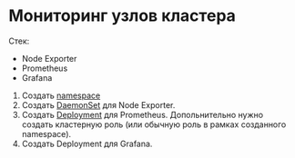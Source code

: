 # Мониторинг узлов кластера

Стек:

- Node Exporter
- Prometheus
- Grafana

1. Создать [namespace](manifests/namespace.yaml)
1. Создать [DaemonSet](manifests/node-exporter.yaml) для Node Exporter.
1. Создать [Deployment](manifests/prometheus.yaml) для Prometheus. Допольнительно нужно создать кластерную роль (или обычную роль в рамках созданного namespace).
1. Создать Deployment для Grafana.
